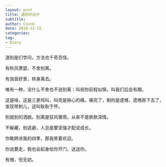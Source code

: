 ```yaml
---
layout: post
title: 道别的法子
subtitle: 
author: Coink
date: 2018-12-15
categories:
tag:
- Diary
---
```




道别是们学问，方法也千奇百怪。



有秋风萧瑟，不舍别离。



有良辰好景，转身离去。



唯有一种，没什么不舍也不说别离：叫祝你前程似锦，叫我们后会有期。



这是啥，这是三更鸡叫，叫完是揪心的痛，痛完了，剩的是遗憾，遗憾吞下去了，发现带刺儿，这叫耿耿于怀。



别就别的洒脱。别离是狂风骤雨，从来不是款款深情。



不躲藏，别逃避，人总是要坚强才配说成长。



你敢跨进我的四季，那我笑着欢迎。



你说要走，我也会起身给你开门，送送你。



有憾，但无妨。




